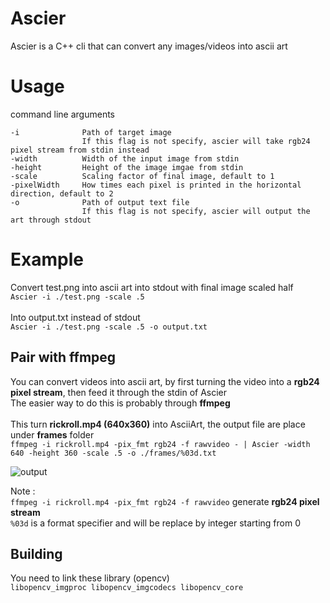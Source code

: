 # Ascier
Ascier is a C++ cli that can convert any images/videos into ascii art

# Usage 
command line arguments
```
-i              Path of target image
                If this flag is not specify, ascier will take rgb24 pixel stream from stdin instead
-width          Width of the input image from stdin
-height         Height of the image imgae from stdin
-scale          Scaling factor of final image, default to 1
-pixelWidth     How times each pixel is printed in the horizontal direction, default to 2
-o              Path of output text file
                If this flag is not specify, ascier will output the art through stdout
```
# Example
Convert test.png into ascii art into stdout with final image scaled half\
``` Ascier -i ./test.png -scale .5 ``` <br>
<br>Into output.txt instead of stdout\
``` Ascier -i ./test.png -scale .5 -o output.txt ```
<br>
## Pair with ffmpeg

You can convert videos into ascii art, by first turning the video into a **rgb24 pixel stream**, then feed it through the stdin of Ascier<br>
The easier way to do this is probably through **ffmpeg** <br>
<br>This turn **rickroll.mp4 (640x360)** into AsciiArt, the output file are place under **frames** folder<br>
```ffmpeg -i rickroll.mp4 -pix_fmt rgb24 -f rawvideo - | Ascier -width 640 -height 360 -scale .5 -o ./frames/%03d.txt```<br>

![output](https://github.com/rimgik/Ascier/assets/109288765/2cc5950f-3340-45dc-8fa3-79a1c72dd83f)



Note :\
```ffmpeg -i rickroll.mp4 -pix_fmt rgb24 -f rawvideo``` generate **rgb24 pixel stream**\
       ```%03d``` is a format specifier and will be replace by integer starting from 0

## Building
You need to link these library (opencv)\
```libopencv_imgproc libopencv_imgcodecs libopencv_core```
